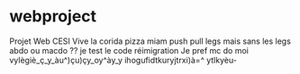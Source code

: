 # webproject

Projet Web CESI
Vive la corida
pizza miam
push pull legs mais sans les legs
abdo ou macdo ??
je test le code
réimigration
Je pref mc do moi
vylègiè_ç_y_àu^)çu)çy_oy^ày_y
ihogufidtkuryjtrxi)à=^
ytlkyèu-